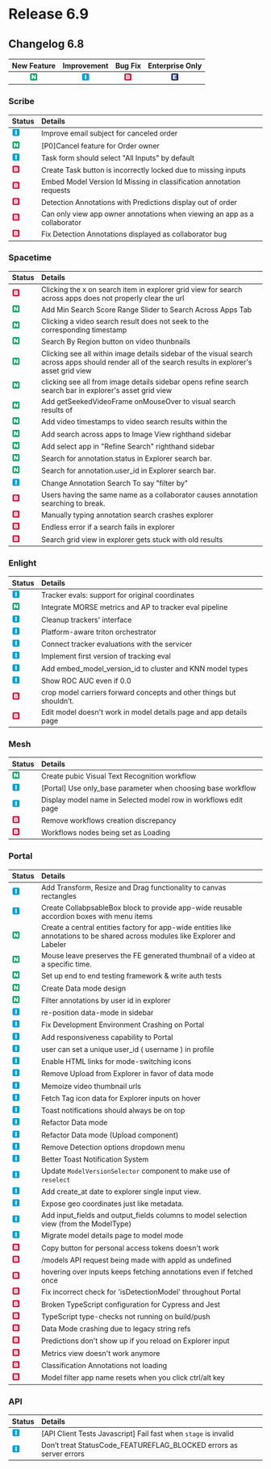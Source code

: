 # Release 6.9

## Changelog 6.8

| New Feature | Improvement | Bug Fix | Enterprise Only |
| :---: | :---: | :---: | :---: |
| ![](../../.gitbook/assets/new_feature%20%281%29%20%281%29%20%28231%29.jpg) | ![](../../.gitbook/assets/improvement%20%2819%29%20%28533%29.jpg) | ![](../../.gitbook/assets/bug%20%28196%29%20%28452%29%20%2818%29.jpg) | ![](../../.gitbook/assets/enterprise%20%2818%29%20%2816%29%20%281%29%20%2816%29.jpg) |

### Scribe

| Status | Details |
| :--- | :--- |
| ![](../../.gitbook/assets/improvement%20%2819%29%20%28394%29.jpg) | Improve email subject for canceled order |
| ![](../../.gitbook/assets/new_feature%20%281%29%20%281%29%20%2821%29.jpg) | \[P0\]Cancel feature for Order owner |
| ![](../../.gitbook/assets/improvement%20%2819%29%20%28477%29.jpg) | Task form should select "All Inputs" by default |
| ![](../../.gitbook/assets/bug%20%28196%29%20%28452%29%20%28641%29.jpg) | Create Task button is incorrectly locked due to missing inputs |
| ![](../../.gitbook/assets/bug%20%28196%29%20%28452%29%20%2850%29.jpg) | Embed Model Version Id Missing in classification annotation requests |
| ![](../../.gitbook/assets/bug%20%28196%29%20%28452%29%20%28234%29.jpg) | Detection Annotations with Predictions display out of order |
| ![](../../.gitbook/assets/bug%20%28196%29%20%28452%29%20%281073%29.jpg) | Can only view app owner annotations when viewing an app as a collaborator |
| ![](../../.gitbook/assets/bug%20%28196%29%20%28452%29%20%281071%29.jpg) | Fix Detection Annotations displayed as collaborator bug |

### Spacetime

| Status | Details |
| :--- | :--- |
| ![](../../.gitbook/assets/bug%20%28196%29%20%28452%29%20%28936%29.jpg) | Clicking the x on search item in explorer grid view for search across apps does not properly clear the url |
| ![](../../.gitbook/assets/new_feature%20%281%29%20%281%29%20%28365%29.jpg) | Add Min Search Score Range Slider to Search Across Apps Tab |
| ![](../../.gitbook/assets/new_feature%20%281%29%20%281%29%20%28245%29.jpg) | Clicking a video search result does not seek to the corresponding timestamp |
| ![](../../.gitbook/assets/new_feature%20%281%29%20%281%29%20%2864%29.jpg) | Search By Region button on video thunbnails |
| ![](../../.gitbook/assets/new_feature%20%281%29%20%281%29%20%28136%29.jpg) | Clicking see all within image details sidebar of the visual search across apps should render all of the search results in explorer's asset grid view |
| ![](../../.gitbook/assets/new_feature%20%281%29%20%281%29%20%28239%29.jpg) | clicking see all from image details sidebar opens refine search search bar in explorer's asset grid view |
| ![](../../.gitbook/assets/new_feature%20%281%29%20%281%29%20%28240%29.jpg) | Add getSeekedVideoFrame onMouseOver to visual search results of |
| ![](../../.gitbook/assets/new_feature%20%281%29%20%281%29%20%28106%29.jpg) | Add video timestamps to video search results within the |
| ![](../../.gitbook/assets/new_feature%20%281%29%20%281%29%20%28248%29.jpg) | Add search across apps to Image View righthand sidebar |
| ![](../../.gitbook/assets/new_feature%20%281%29%20%281%29%20%28131%29.jpg) | Add select app in "Refine Search" righthand sidebar |
| ![](../../.gitbook/assets/new_feature%20%281%29%20%281%29%20%28187%29.jpg) | Search for annotation.status in Explorer search bar. |
| ![](../../.gitbook/assets/new_feature%20%281%29%20%281%29%20%28178%29.jpg) | Search for annotation.user\_id in Explorer search bar. |
| ![](../../.gitbook/assets/improvement%20%2819%29%20%28721%29.jpg) | Change Annotation Search To say "filter by" |
| ![](../../.gitbook/assets/bug%20%28196%29%20%28452%29%20%28858%29.jpg) | Users having the same name as a collaborator causes annotation searching to break. |
| ![](../../.gitbook/assets/bug%20%28196%29%20%28452%29%20%2811%29.jpg) | Manually typing annotation search crashes explorer |
| ![](../../.gitbook/assets/bug%20%28196%29%20%28452%29%20%28698%29.jpg) | Endless error if a search fails in explorer |
| ![](../../.gitbook/assets/bug%20%28196%29%20%28452%29%20%28550%29.jpg) | Search grid view in explorer gets stuck with old results |

### Enlight

| Status | Details |
| :--- | :--- |
| ![](../../.gitbook/assets/improvement%20%2819%29%20%28245%29.jpg) | Tracker evals: support for original coordinates |
| ![](../../.gitbook/assets/new_feature%20%281%29%20%281%29%20%2885%29.jpg) | Integrate MORSE metrics and AP to tracker eval pipeline |
| ![](../../.gitbook/assets/improvement%20%2819%29%20%28693%29.jpg) | Cleanup trackers' interface |
| ![](../../.gitbook/assets/improvement%20%2819%29%20%28316%29.jpg) | Platform-aware triton orchestrator |
| ![](../../.gitbook/assets/improvement%20%2819%29%20%28641%29.jpg) | Connect tracker evaluations with the servicer |
| ![](../../.gitbook/assets/improvement%20%2819%29%20%28506%29.jpg) | Implement first version of tracking eval |
| ![](../../.gitbook/assets/improvement%20%2819%29%20%28339%29.jpg) | Add embed\_model\_version\_id to cluster and KNN model types |
| ![](../../.gitbook/assets/improvement%20%2819%29%20%28359%29.jpg) | Show ROC AUC even if 0.0 |
| ![](../../.gitbook/assets/bug%20%28196%29%20%28452%29%20%28450%29.jpg) | crop model carriers forward concepts and other things but shouldn’t. |
| ![](../../.gitbook/assets/bug%20%28196%29%20%28452%29%20%2870%29.jpg) | Edit model doesn't work in model details page and app details page |

### Mesh

| Status | Details |
| :--- | :--- |
| ![](../../.gitbook/assets/new_feature%20%281%29%20%281%29%20%28209%29.jpg) | Create pubic Visual Text Recognition workflow |
| ![](../../.gitbook/assets/improvement%20%2819%29%20%28156%29.jpg) | \[Portal\] Use only\_base parameter when choosing base workflow |
| ![](../../.gitbook/assets/improvement%20%2819%29%20%28355%29.jpg) | Display model name in Selected model row in workflows edit page |
| ![](../../.gitbook/assets/bug%20%28196%29%20%28452%29%20%28801%29.jpg) | Remove workflows creation discrepancy |
| ![](../../.gitbook/assets/bug%20%28196%29%20%28452%29%20%28265%29.jpg) | Workflows nodes being set as Loading |

### Portal

| Status | Details |
| :--- | :--- |
| ![](../../.gitbook/assets/improvement%20%2819%29%20%28185%29.jpg) | Add Transform, Resize and Drag functionality to canvas rectangles |
| ![](../../.gitbook/assets/improvement%20%2819%29%20%28346%29.jpg) | Create CollabpsableBox block to provide app-wide reusable accordion boxes with menu items |
| ![](../../.gitbook/assets/new_feature%20%281%29%20%281%29%20%28347%29.jpg) | Create a central entities factory for app-wide entities like annotations to be shared across modules like Explorer and Labeler |
| ![](../../.gitbook/assets/new_feature%20%281%29%20%281%29%20%28255%29.jpg) | Mouse leave preserves the FE generated thumbnail of a video at a specific time. |
| ![](../../.gitbook/assets/new_feature%20%281%29%20%281%29%20%28228%29.jpg) | Set up end to end testing framework & write auth tests |
| ![](../../.gitbook/assets/new_feature%20%281%29%20%281%29%20%2846%29.jpg) | Create Data mode design |
| ![](../../.gitbook/assets/new_feature%20%281%29%20%281%29%20%2849%29.jpg) | Filter annotations by user id in explorer |
| ![](../../.gitbook/assets/improvement%20%2819%29%20%2896%29.jpg) | re-position data-mode in sidebar |
| ![](../../.gitbook/assets/improvement%20%2819%29%20%28695%29.jpg) | Fix Development Environment Crashing on Portal |
| ![](../../.gitbook/assets/improvement%20%2819%29%20%28734%29.jpg) | Add responsiveness capability to Portal |
| ![](../../.gitbook/assets/improvement%20%2819%29%20%28396%29.jpg) | user can set a unique user\_id \( username \) in profile |
| ![](../../.gitbook/assets/improvement%20%2819%29%20%28524%29.jpg) | Enable HTML links for mode-switching icons |
| ![](../../.gitbook/assets/improvement%20%2819%29%20%28330%29.jpg) | Remove Upload from Explorer in favor of data mode |
| ![](../../.gitbook/assets/improvement%20%2819%29%20%28459%29.jpg) | Memoize video thumbnail urls |
| ![](../../.gitbook/assets/improvement%20%2819%29%20%2868%29.jpg) | Fetch Tag icon data for Explorer inputs on hover |
| ![](../../.gitbook/assets/improvement%20%2819%29%20%28663%29.jpg) | Toast notifications should always be on top |
| ![](../../.gitbook/assets/improvement%20%2819%29%20%28226%29.jpg) | Refactor Data mode |
| ![](../../.gitbook/assets/improvement%20%2819%29%20%28837%29.jpg) | Refactor Data mode \(Upload component\) |
| ![](../../.gitbook/assets/improvement%20%2819%29%20%28740%29.jpg) | Remove Detection options dropdown menu |
| ![](../../.gitbook/assets/improvement%20%2819%29%20%28296%29.jpg) | Better Toast Notification System |
| ![](../../.gitbook/assets/improvement%20%2819%29%20%28258%29.jpg) | Update `ModelVersionSelector` component to make use of `reselect` |
| ![](../../.gitbook/assets/improvement%20%2819%29%20%28686%29.jpg) | Add create\_at date to explorer single input view. |
| ![](../../.gitbook/assets/improvement%20%2819%29%20%28407%29.jpg) | Expose geo coordinates just like metadata. |
| ![](../../.gitbook/assets/improvement%20%2819%29%20%28551%29.jpg) | Add input\_fields and output\_fields columns to model selection view \(from the ModelType\) |
| ![](../../.gitbook/assets/improvement%20%2819%29%20%28147%29.jpg) | Migrate model details page to model mode |
| ![](../../.gitbook/assets/bug%20%28196%29%20%28452%29%20%28691%29.jpg) | Copy button for personal access tokens doesn't work |
| ![](../../.gitbook/assets/bug%20%28196%29%20%28452%29%20%28119%29.jpg) | /models API request being made with appId as undefined |
| ![](../../.gitbook/assets/bug%20%28196%29%20%28452%29%20%2857%29.jpg) | hovering over inputs keeps fetching annotations even if fetched once |
| ![](../../.gitbook/assets/bug%20%28196%29%20%28452%29%20%28376%29.jpg) | Fix incorrect check for 'isDetectionModel' throughout Portal |
| ![](../../.gitbook/assets/bug%20%28196%29%20%28452%29%20%28947%29.jpg) | Broken TypeScript configuration for Cypress and Jest |
| ![](../../.gitbook/assets/bug%20%28196%29%20%28452%29%20%28980%29.jpg) | TypeScript type-checks not running on build/push |
| ![](../../.gitbook/assets/bug%20%28196%29%20%28452%29%20%2868%29.jpg) | Data Mode crashing due to legacy string refs |
| ![](../../.gitbook/assets/bug%20%28196%29%20%28452%29%20%28835%29.jpg) | Predictions don't show up if you reload on Explorer input |
| ![](../../.gitbook/assets/bug%20%28196%29%20%28452%29%20%28121%29.jpg) | Metrics view doesn't work anymore |
| ![](../../.gitbook/assets/bug%20%28196%29%20%28452%29%20%2885%29.jpg) | Classification Annotations not loading |
| ![](../../.gitbook/assets/bug%20%28196%29%20%28452%29%20%28107%29.jpg) | Model filter app name resets when you click ctrl/alt key |

### API

| Status | Details |
| :--- | :--- |
| ![](../../.gitbook/assets/improvement%20%2819%29%20%28493%29.jpg) | \[API Client Tests Javascript\] Fail fast when `stage` is invalid |
| ![](../../.gitbook/assets/improvement%20%2819%29%20%28405%29.jpg) | Don’t treat StatusCode\_FEATUREFLAG\_BLOCKED errors as server errors |

